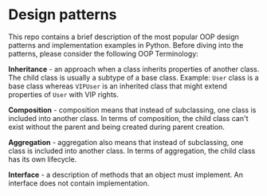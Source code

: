 # Design patterns


This repo contains a brief description of the most popular OOP design patterns and implementation examples in Python.
Before diving into the patterns, please consider the following OOP Terminology:

**Inheritance** - an approach when a class inherits properties of another class. The child class is usually a subtype of a base class. 
Example: `User` class is a base class whereas `VIPUser` is an inherited class that might extend properties of `User` with VIP rights. 

**Composition** - composition means that instead of subclassing, one class is included into another class. In terms of composition, 
the child class can't exist without the parent and being created during parent creation. 

**Aggregation** - aggregation also means that instead of subclassing, one class is included into another class. In terms of aggregation, 
the child class has its own lifecycle.

**Interface** - a description of methods that an object must implement. An interface does not contain implementation. 